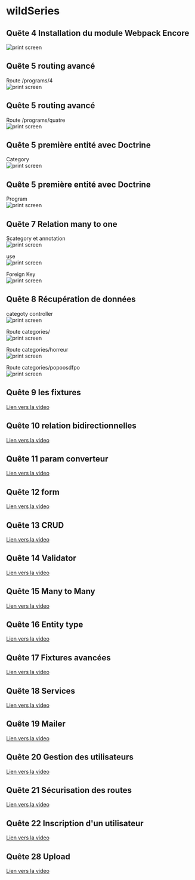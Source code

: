 # wildSeries
##  Quête 4 Installation du module Webpack Encore
![print screen](.readMeImages/quete4.png)

## Quête 5 routing avancé
Route /programs/4  
![print screen](.readMeImages/quete5img1.png)  

## Quête 5 routing avancé
Route /programs/quatre  
![print screen](.readMeImages/quete5img2.png)

## Quête 5 première entité avec Doctrine
Category  
![print screen](.readMeImages/quete6img1.png)

## Quête 5 première entité avec Doctrine
Program  
![print screen](.readMeImages/quete6img2.png)

## Quête 7 Relation many to one
$category et annotation  
![print screen](.readMeImages/quete7img1.png)    
  
use  
![print screen](.readMeImages/quete7img2.png)  
  
Foreign Key  
![print screen](.readMeImages/quete7img3.png)  

## Quête 8 Récupération de données
categoty controller  
![print screen](.readMeImages/quete8img1.png)    
  
Route categories/  
![print screen](.readMeImages/quete8img2.png)  
  
Route categories/horreur  
![print screen](.readMeImages/quete8img3.png)  
  
Route categories/popoosdfpo  
![print screen](.readMeImages/quete8img4.png)  

## Quête 9 les fixtures  
[Lien vers la video](https://drive.google.com/file/d/1y28QER-o5KM8fPKcS2h5HzKIkxoPnUNs/view?usp=sharing)  

## Quête 10 relation bidirectionnelles  
[Lien vers la video](https://drive.google.com/file/d/1y28QER-o5KM8fPKcS2h5HzKIkxoPnUNs/view?usp=sharing)  

## Quête 11 param converteur  
[Lien vers la video](https://drive.google.com/file/d/1R2u1afYNbIrNEZsajB50eJj7D1G-Phco/view?usp=sharing)  

## Quête 12 form  
[Lien vers la video](https://drive.google.com/file/d/1wyiC8PM9d-yzGQAsCnJI9-ruH8USXxrN/view?usp=sharing)  

## Quête 13 CRUD  
[Lien vers la video](https://drive.google.com/file/d/1kKU0EGxe_6lx2cAn2yTpxHBbA-p5lBZQ/view?usp=sharing)  

## Quête 14 Validator  
[Lien vers la video](https://drive.google.com/file/d/1yZViEW3T5jLQINyiZj5SMfVI1zpUQFnx/view?usp=sharing)  

## Quête 15 Many to Many  
[Lien vers la video](https://drive.google.com/file/d/1npoWssFGYYO2kxVI6p1bzALpy8Xo5Ypb/view?usp=sharing)  

## Quête 16 Entity type 
[Lien vers la video](https://drive.google.com/file/d/1UNmqj-1a0wPZwxFmFqB_lZPsQre9RaFe/view?usp=sharing)  

## Quête 17 Fixtures avancées 
[Lien vers la video](https://drive.google.com/file/d/10UvBVXX5OYZRet96QDApC-qgJ2FoOu6U/view?usp=sharing)  

## Quête 18 Services  
[Lien vers la video](https://drive.google.com/file/d/1tJM3kf9ugiImhy6j9UBKnbmwbfWUh_5l/view?usp=sharing)  

## Quête 19 Mailer  
[Lien vers la video](https://drive.google.com/file/d/1sSlLh4Byh_1ppDYZciwvWRsjKOmO_NEe/view?usp=sharing)  

## Quête 20 Gestion des utilisateurs  
[Lien vers la video](https://drive.google.com/file/d/1PEW6bsBYmY8HrM44JLd69izglBDAyl4J/view?usp=sharing)  

## Quête 21 Sécurisation des routes  
[Lien vers la video](https://drive.google.com/file/d/1K8CTKiZkAcNuuFWjGAX0Mjzm1_UCU53b/view?usp=sharing)  

## Quête 22 Inscription d'un utilisateur  
[Lien vers la video](https://drive.google.com/file/d/1HI90wXJeM3dsLTry5GulBrs_lr7ayoR9/view?usp=sharing)  

## Quête 28 Upload  
[Lien vers la video](https://drive.google.com/file/d/1VyG15Y6L65vXMdu1-xroM6uwp-f61Prp/view?usp=sharing)  


